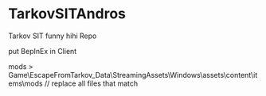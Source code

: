 # TarkovSITAndros
Tarkov SIT funny hihi Repo

put BepInEx in Client

 mods >  Game\EscapeFromTarkov_Data\StreamingAssets\Windows\assets\content\items\mods // replace all files that match
